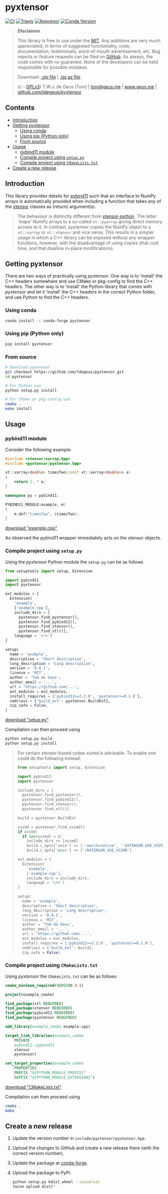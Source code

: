 # pyxtensor

[![CI](https://github.com/tdegeus/pyxtensor/workflows/CI/badge.svg)](https://github.com/tdegeus/pyxtensor/actions)
[![Travis](https://travis-ci.org/tdegeus/pyxtensor.svg?branch=master)](https://travis-ci.org/tdegeus/pyxtensor)
[![Appveyor](https://ci.appveyor.com/api/projects/status/0s6ytkty29f110ks?svg=true)](https://ci.appveyor.com/project/tdegeus/pyxtensor)
[![Conda Version](https://img.shields.io/conda/vn/conda-forge/pyxtensor.svg)](https://anaconda.org/conda-forge/pyxtensor)

>   **Disclaimer**
>   
>   This library is free to use under the [MIT](https://github.com/tdegeus/pyxtensor/blob/master/LICENSE). Any additions are very much appreciated, in terms of suggested functionality, code, documentation, testimonials, word-of-mouth advertisement, etc. Bug reports or feature requests can be filed on [GitHub](https://github.com/tdegeus/pyxtensor). As always, the code comes with no guarantee. None of the developers can be held responsible for possible mistakes.
>   
>   Download: [.zip file](https://github.com/tdegeus/pyxtensor/zipball/master) | [.tar.gz file](https://github.com/tdegeus/pyxtensor/tarball/master).
>   
>   (c - [GPLv3](https://github.com/tdegeus/pyxtensor/blob/master/LICENSE)) T.W.J. de Geus (Tom) | tom@geus.me | www.geus.me | [github.com/tdegeus/pyxtensor](https://github.com/tdegeus/pyxtensor)
   
## Contents

<!-- MarkdownTOC -->

- [Introduction](#introduction)
- [Getting pyxtensor](#getting-pyxtensor)
  - [Using conda](#using-conda)
  - [Using pip \(Python only\)](#using-pip-python-only)
  - [From source](#from-source)
- [Usage](#usage)
  - [pybind11 module](#pybind11-module)
  - [Compile project using `setup.py`](#compile-project-using-setuppy)
  - [Compile project using `CMakeLists.txt`](#compile-project-using-cmakeliststxt)
- [Create a new release](#create-a-new-release)

<!-- /MarkdownTOC -->

## Introduction

This library provides details for [pybind11](https://github.com/pybind/pybind11) such that an interface to NumPy arrays is automatically provided when including a function that takes any of the [xtensor](https://github.com/QuantStack/xtensor) classes as (return) argument(s). 

> The behaviour is distinctly different from [xtensor-python](https://github.com/QuantStack/xtensor-python). The latter 'maps' NumPy arrays to a so-called `xt::pyarray` giving direct memory access to it. In contrast, *pyxtensor* copies the NumPy object to a `xt::xarray` or `xt::xtensor` and vice versa. This results in a simpler usage in which a C++ library can be exposed without any wrapper functions, however, with the disadvantage of using copies (that cost time, and that disallow in-place modifications).

## Getting pyxtensor

There are two ways of practically using *pyxtensor*. One way is to 'install' the C++ headers somewhere and use CMake or pkg-config to find the C++ headers. The other way is to 'install' the Python library that comes with *pyxtensor* and let it 'install' the C++ headers in the correct Python folder, and use Python to find the C++ headers. 

### Using conda

```bash
conda install -c conda-forge pyxtensor
```

### Using pip (Python only)

```bash
pip install pyxtensor
```

### From source

```bash
# Download pyxtensor
git checkout https://github.com/tdegeus/pyxtensor.git
cd pyxtensor

# For Python use
python setup.py install

# For CMake or pkg-config use
cmake .
make install
```

## Usage

### pybind11 module

Consider the following example:

```cpp
#include <xtensor/xarray.hpp>
#include <pyxtensor/pyxtensor.hpp>

xt::xarray<double> timesTwo(const xt::xarray<double>& a)
{
    return 2. * a;
}

namespace py = pybind11;

PYBIND11_MODULE(example, m)
{
    m.def("timesTwo", &timesTwo);
}
```

[download "example.cpp"](./example/example.cpp)

As observed the pybind11 wrapper immediately acts on the xtensor objects. 

### Compile project using `setup.py`

Using the *pyxtensor* Python module the `setup.py` can be as follows

```python
from setuptools import setup, Extension

import pybind11
import pyxtensor

ext_modules = [
  Extension(
    'example',
    ['example.cpp'],
    include_dirs = [
      pyxtensor.find_pyxtensor(),
      pyxtensor.find_pybind11(),
      pyxtensor.find_xtensor(),
      pyxtensor.find_xtl()],
    language = 'c++')
]

setup(
  name = 'example',
  description = 'Short description',
  long_description = 'Long description',
  version = '0.0.1',
  license = 'MIT',
  author = 'Tom de Geus',
  author_email = '...',
  url = 'https://github.com/...',
  ext_modules = ext_modules,
  install_requires = ['pybind11>=2.2.0', 'pyxtensor>=0.1.0'],
  cmdclass = {'build_ext': pyxtensor.BuildExt},
  zip_safe = False,
)
```

[download "setup.py"](./example/setup.py)

Compilation can then proceed using 

```bash
python setup.py build
python setup.py install
```

>  For certain xtensor-based codes xsimd is advisable. To enable one could do the following instead:
>  
>  
>  ```python
>  from setuptools import setup, Extension
>  
>  import pybind11
>  import pyxtensor
>  
>  include_dirs = [
>    pyxtensor.find_pyxtensor(),
>    pyxtensor.find_pybind11(),
>    pyxtensor.find_xtensor(),
>    pyxtensor.find_xtl()]
>  
>  build = pyxtensor.BuildExt
>  
>  xsimd = pyxtensor.find_xsimd()
>  if xsimd:
>    if len(xsimd) > 0:
>      include_dirs += [xsimd]
>      build.c_opts['unix'] += ['-march=native', '-DXTENSOR_USE_XSIMD']
>      build.c_opts['msvc'] += ['/DXTENSOR_USE_XSIMD']
>  
>  ext_modules = [
>    Extension(
>      'example',
>      ['example.cpp'],
>      include_dirs = include_dirs,
>      language = 'c++')
>  ]
>  
>  setup(
>    name = 'example',
>    description = 'Short description',
>    long_description = 'Long description',
>    version = '0.0.1',
>    license = 'MIT',
>    author = 'Tom de Geus',
>    author_email = '...',
>    url = 'https://github.com/...',
>    ext_modules = ext_modules,
>    install_requires = ['pybind11>=2.2.0', 'pyxtensor>=0.1.0'],
>    cmdclass = {'build_ext': build},
>    zip_safe = False)
>  ```

### Compile project using `CMakeLists.txt`

Using *pyxtensor* the `CMakeLists.txt` can be as follows

```cmake
cmake_minimum_required(VERSION 3.1)

project(example_cmake)

find_package(xtl REQUIRED)
find_package(xtensor REQUIRED)
find_package(pybind11 REQUIRED)
find_package(pyxtensor REQUIRED)

add_library(example_cmake example.cpp)

target_link_libraries(example_cmake
    PRIVATE
    pybind11::pybind11
    xtensor
    pyxtensor)

set_target_properties(example_cmake
    PROPERTIES
    PREFIX "${PYTHON_MODULE_PREFIX}"
    SUFFIX "${PYTHON_MODULE_EXTENSION}")
```

[download "CMakeLists.txt"](./example/CMakeLists.txt)

Compilation can then proceed using 

```bash
cmake .
make
```

## Create a new release

1.  Update the version number in `include/pyxtensor/pyxtensor.hpp`. 

2.  Upload the changes to GitHub and create a new release there (with the correct version number).

3.  Update the package at [conda-forge](https://github.com/conda-forge/pyxtensor-feedstock).

4.  Upload the package to PyPi:

    ```bash
    python setup.py bdist_wheel --universal
    twine upload dist/*
    ```
